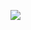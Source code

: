 <a href="https://www.notion.so/JavaScript-04f521ac6b014c2597c0568f2a77bc48?pvs=4"> <img src="https://w7.pngwing.com/pngs/1019/456/png-transparent-js-logo-logos-logos-and-brands-icon-thumbnail.png"> </a>
